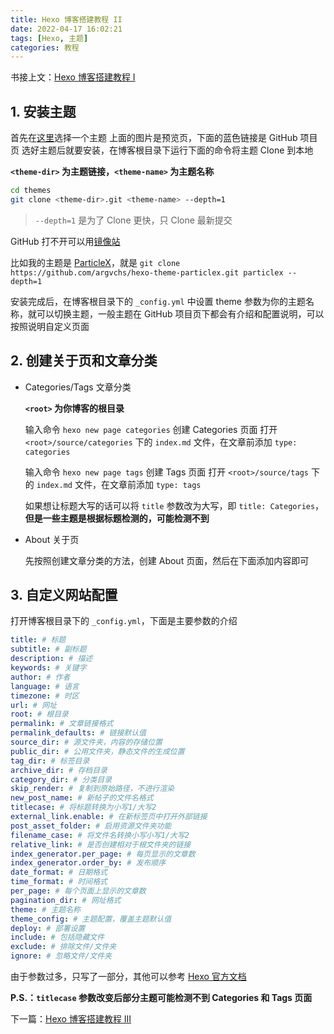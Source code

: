 ```yaml
---
title: Hexo 博客搭建教程 II
date: 2022-04-17 16:02:21
tags: [Hexo, 主题]
categories: 教程
---
```


书接上文：[Hexo 博客搭建教程 I](/2022/04/17/hexo-blog-1)

<!-- more -->

## 1. 安装主题

首先在[这里](https://hexo.io/themes/)选择一个主题
上面的图片是预览页，下面的蓝色链接是 GitHub 项目页
选好主题后就要安装，在博客根目录下运行下面的命令将主题 Clone 到本地

**`<theme-dir>` 为主题链接，`<theme-name>` 为主题名称**

```bash
cd themes
git clone <theme-dir>.git <theme-name> --depth=1
```

> `--depth=1` 是为了 Clone 更快，只 Clone 最新提交

GitHub 打不开可以用[镜像站](https://www.library.ac.cn)

比如我的主题是 [ParticleX](https://github.com/argvchs/hexo-theme-particlex)，就是 `git clone https://github.com/argvchs/hexo-theme-particlex.git particlex --depth=1`

安装完成后，在博客根目录下的 `_config.yml` 中设置 theme 参数为你的主题名称，就可以切换主题，一般主题在 GitHub 项目页下都会有介绍和配置说明，可以按照说明自定义页面

## 2. 创建关于页和文章分类

-   Categories/Tags 文章分类

    **`<root>` 为你博客的根目录**

    输入命令 `hexo new page categories` 创建 Categories 页面
    打开 `<root>/source/categories` 下的 `index.md` 文件，在文章前添加 `type: categories`

    输入命令 `hexo new page tags` 创建 Tags 页面
    打开 `<root>/source/tags` 下的 `index.md` 文件，在文章前添加 `type: tags`

    如果想让标题大写的话可以将 `title` 参数改为大写，即 `title: Categories`，**但是一些主题是根据标题检测的，可能检测不到**

-   About 关于页

    先按照创建文章分类的方法，创建 About 页面，然后在下面添加内容即可

## 3. 自定义网站配置

打开博客根目录下的 `_config.yml`，下面是主要参数的介绍

```yaml
title: # 标题
subtitle: # 副标题
description: # 描述
keywords: # 关键字
author: # 作者
language: # 语言
timezone: # 时区
url: # 网址
root: # 根目录
permalink: # 文章链接格式
permalink_defaults: # 链接默认值
source_dir: # 源文件夹，内容的存储位置
public_dir: # 公用文件夹，静态文件的生成位置
tag_dir: # 标签目录
archive_dir: # 存档目录
category_dir: # 分类目录
skip_render: # 复制到原始路径，不进行渲染
new_post_name: # 新帖子的文件名格式
titlecase: # 将标题转换为小写1/大写2
external_link.enable: # 在新标签页中打开外部链接
post_asset_folder: # 启用资源文件夹功能
filename_case: # 将文件名转换小写小写1/大写2
relative_link: # 是否创建相对于根文件夹的链接
index_generator.per_page: # 每页显示的文章数
index_generator.order_by: # 发布顺序
date_format: # 日期格式
time_format: # 时间格式
per_page: # 每个页面上显示的文章数
pagination_dir: # 网址格式
theme: # 主题名称
theme_config: # 主题配置，覆盖主题默认值
deploy: # 部署设置
include: # 包括隐藏文件
exclude: # 排除文件/文件夹
ignore: # 忽略文件/文件夹
```

由于参数过多，只写了一部分，其他可以参考 [Hexo 官方文档](https://hexo.io/docs/configuration)

**P.S.：`titlecase` 参数改变后部分主题可能检测不到 Categories 和 Tags 页面**

下一篇：[Hexo 博客搭建教程 III](/2022/04/17/hexo-blog-3)
